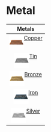 # Metal

<style>
.c2{
    padding-left:13px!important;
}
.c3{
    padding-left:26px!important;
}
img{
    width:40px;
}
td{
    display: flex;
    justify-content: center; /* align horizontal */
    align-item: center; /* align vertical */
}
</style>
| Metals |
| - |
| [![Copper](/assets/copper.png)](../../item/copper)[Copper](../../item/copper)|
| [![Tin](/assets/tin.png)](../../item/tin)[Tin](../../item/tin)|
| [![Bronze](/assets/bronze.png)](../../item/bronze)[Bronze](../../item/bronze)|
| [![Iron](/assets/iron.png)](../../item/iron)[Iron](../../item/iron)|
| [![Silver](/assets/silver.png)]((../../item/silver))[Silver](../../item/silver)|